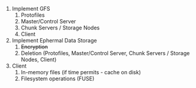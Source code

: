 

1. Implement GFS
   1. Protofiles
   2. Master/Control Server
   3. Chunk Servers / Storage Nodes
   4. Client
2. Implement Ephermal Data Storage
   1. ~~Encryption~~
   2. Deletion (Protofiles, Master/Control Server, Chunk Servers / Storage Nodes, Client)
3. Client
   1. In-memory files (if time permits - cache on disk)
   2. Filesystem operations (FUSE)
